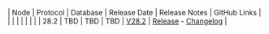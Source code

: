 | Node | Protocol | Database | Release Date | Release Notes | GitHub Links |
|      |          |          |              |               |              |
| 28.2 | TBD      | TBD      | TBD          | [V28.2](../releases/release-v28-2.md) | [Release](https://github.com/nanocurrency/nano-node/releases/tag/V28.2) - [Changelog](https://github.com/nanocurrency/nano-node/compare/V28.1...V28.2) |

